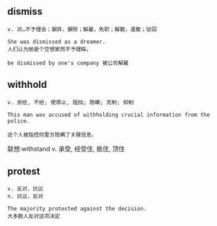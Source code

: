 ## dismiss
```
v. 对…不予理会；摒弃，摒除；解雇，免职；解散，遣散；驳回

She was dismissed as a dreamer.
人们认为她是个空想家而不予理睬。

be dismissed by one's company 被公司解雇
```

## withhold
```
v. 拒给, 不给; 使停止, 阻挡; 隐瞒; 克制; 抑制

This man was accused of withholding crucial information from the police.

这个人被指控向警方隐瞒了关键信息。
```
联想:withstand
v. 承受, 经受住, 抵住, 顶住

## protest
```
v. 反对，抗议
n. 抗议，反对

The majority protested against the decision.
大多数人反对这项决定
```